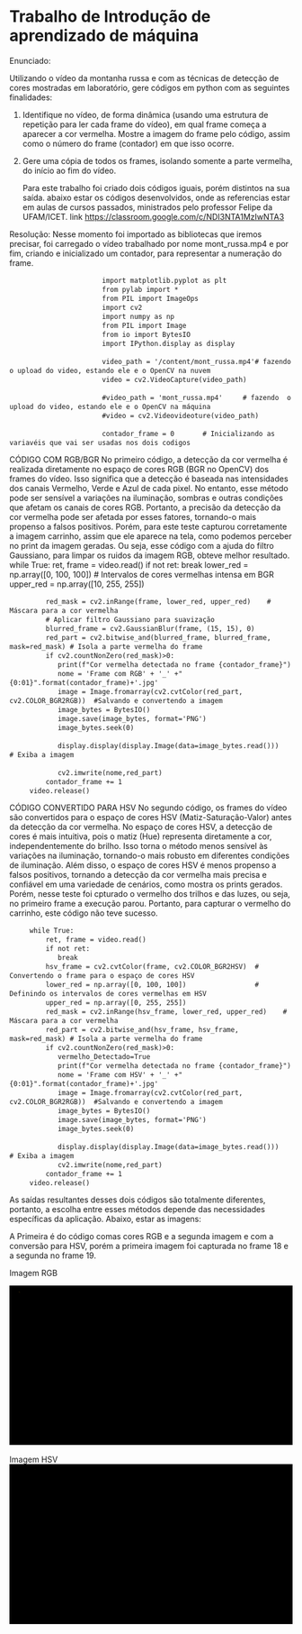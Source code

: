# Trabalho de Introdução de aprendizado de máquina
Enunciado:

Utilizando o vídeo da montanha russa e com as técnicas de detecção de cores mostradas em laboratório, gere códigos em python com as seguintes finalidades:

1) Identifique no vídeo, de forma dinâmica (usando uma estrutura de repetição para ler cada frame do vídeo), em qual frame começa a aparecer a cor vermelha. Mostre a imagem do frame pelo código, assim como o número do frame (contador) em que isso ocorre.

2) Gere uma cópia de todos os frames, isolando somente a parte vermelha, do início ao fim do vídeo.



   Para este trabalho foi criado dois códigos iguais, porém distintos na sua saída. abaixo estar os códigos desenvolvidos, onde as referencias estar em aulas de cursos passados, ministrados pelo professor Felipe da UFAM/ICET. link https://classroom.google.com/c/NDI3NTA1MzIwNTA3
   
  
  Resolução:
   Nesse momento foi importado as bibliotecas que iremos precisar, foi carregado o vídeo trabalhado por nome mont_russa.mp4 e por fim, criando e inicializado um contador, para representar a numeração do frame.

                           import matplotlib.pyplot as plt
                           from pylab import *
                           from PIL import ImageOps
                           import cv2
                           import numpy as np
                           from PIL import Image
                           from io import BytesIO
                           import IPython.display as display
                           
                           video_path = '/content/mont_russa.mp4'# fazendo  o upload do video, estando ele e o OpenCV na nuvem
                           video = cv2.VideoCapture(video_path)
                           
                           #video_path = 'mont_russa.mp4'     # fazendo  o upload do video, estando ele e o OpenCV na máquina
                           #video = cv2.Videovideoture(video_path)
                           
                           contador_frame = 0       # Inicializando as variavéis que vai ser usadas nos dois codigos
   
   CÓDIGO COM RGB/BGR
No primeiro código, a detecção da cor vermelha é realizada diretamente no espaço de cores RGB (BGR no OpenCV) dos frames do vídeo. Isso significa que a detecção é baseada nas intensidades dos canais Vermelho, Verde e Azul de cada pixel. No entanto, esse método pode ser sensível a variações na iluminação, sombras e outras condições que afetam os canais de cores RGB. Portanto, a precisão da detecção da cor vermelha pode ser afetada por esses fatores, tornando-o mais propenso a falsos positivos. Porém, para este teste capturou corretamente  a imagem carrinho, assim que ele aparece na tela,  como podemos perceber no print da imagem geradas. Ou seja, esse código com a ajuda do filtro Gaussiano, para limpar os ruidos da imagem RGB, obteve melhor resultado.
         while True:
             ret, frame = video.read()
             if not ret:
                break
             lower_red = np.array([0, 100, 100])       # Intervalos de cores vermelhas intensa em BGR
             upper_red = np.array([10, 255, 255])
         
             red_mask = cv2.inRange(frame, lower_red, upper_red)    # Máscara para a cor vermelha
             # Aplicar filtro Gaussiano para suavização
             blurred_frame = cv2.GaussianBlur(frame, (15, 15), 0)
             red_part = cv2.bitwise_and(blurred_frame, blurred_frame, mask=red_mask) # Isola a parte vermelha do frame
             if cv2.countNonZero(red_mask)>0:
                print(f"Cor vermelha detectada no frame {contador_frame}")
                nome = 'Frame com RGB' + '_' +"{0:01}".format(contador_frame)+'.jpg'
                image = Image.fromarray(cv2.cvtColor(red_part, cv2.COLOR_BGR2RGB))  #Salvando e convertendo a imagem
                image_bytes = BytesIO()
                image.save(image_bytes, format='PNG')
                image_bytes.seek(0)
               
                display.display(display.Image(data=image_bytes.read()))    # Exiba a imagem
              
                cv2.imwrite(nome,red_part)
             contador_frame += 1
         video.release()

                            
   CÓDIGO CONVERTIDO PARA HSV
No segundo código, os frames do vídeo são convertidos para o espaço de cores HSV (Matiz-Saturação-Valor) antes da detecção da cor vermelha. No espaço de cores HSV, a detecção de cores é mais intuitiva, pois o matiz (Hue) representa diretamente a cor, independentemente do brilho. Isso torna o método menos sensível às variações na iluminação, tornando-o mais robusto em diferentes condições de iluminação. Além disso, o espaço de cores HSV é menos propenso a falsos positivos, tornando a detecção da cor vermelha mais precisa e confiável em uma variedade de cenários, como mostra os prints gerados. Porém, nesse teste foi cpturado o vermelho dos trilhos e das luzes, ou seja, no primeiro frame a execução parou. Portanto, para capturar o vermelho do carrinho, este código não teve sucesso.

         while True:
             ret, frame = video.read()
             if not ret:
                break
             hsv_frame = cv2.cvtColor(frame, cv2.COLOR_BGR2HSV)  # Convertendo o frame para o espaço de cores HSV
             lower_red = np.array([0, 100, 100])                 # Definindo os intervalos de cores vermelhas em HSV
             upper_red = np.array([0, 255, 255])
             red_mask = cv2.inRange(hsv_frame, lower_red, upper_red)    # Máscara para a cor vermelha
             red_part = cv2.bitwise_and(hsv_frame, hsv_frame, mask=red_mask) # Isola a parte vermelha do frame
             if cv2.countNonZero(red_mask)>0:
                vermelho_Detectado=True
                print(f"Cor vermelha detectada no frame {contador_frame}")
                nome = 'Frame com HSV' + '_' +"{0:01}".format(contador_frame)+'.jpg'
                image = Image.fromarray(cv2.cvtColor(red_part, cv2.COLOR_BGR2RGB))  #Salvando e convertendo a imagem
                image_bytes = BytesIO()
                image.save(image_bytes, format='PNG')
                image_bytes.seek(0)
               
                display.display(display.Image(data=image_bytes.read()))    # Exiba a imagem
                cv2.imwrite(nome,red_part)
             contador_frame += 1
         video.release()

   As saídas resultantes desses dois códigos são totalmente diferentes, portanto, a escolha entre esses métodos depende das necessidades específicas da aplicação.
   Abaixo, estar  as imagens:

  A Primeira é do código comas cores RGB e a segunda imagem e com a conversão para HSV, porém a primeira imagem foi capturada no frame 18 e a segunda no frame 19.

   
   Imagem RGB

![IMagem RGB](https://github.com/AnaCristina1972/trabalhoIAM_Ana_Cristina_Vieira/blob/main/imagemRGB.png)



Imagem HSV
![Imagem HSV](https://github.com/AnaCristina1972/trabalhoIAM_Ana_Cristina_Vieira/blob/main/imagemHSV.png)






   


   
